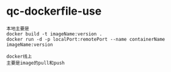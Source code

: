 # qc-dockerfile-use

```
本地主要是
docker build -t imageName:version .
docker run -d -p localPort:remotePort --name containerName  imageName:version

docker线上
主要是image的pull和push

```